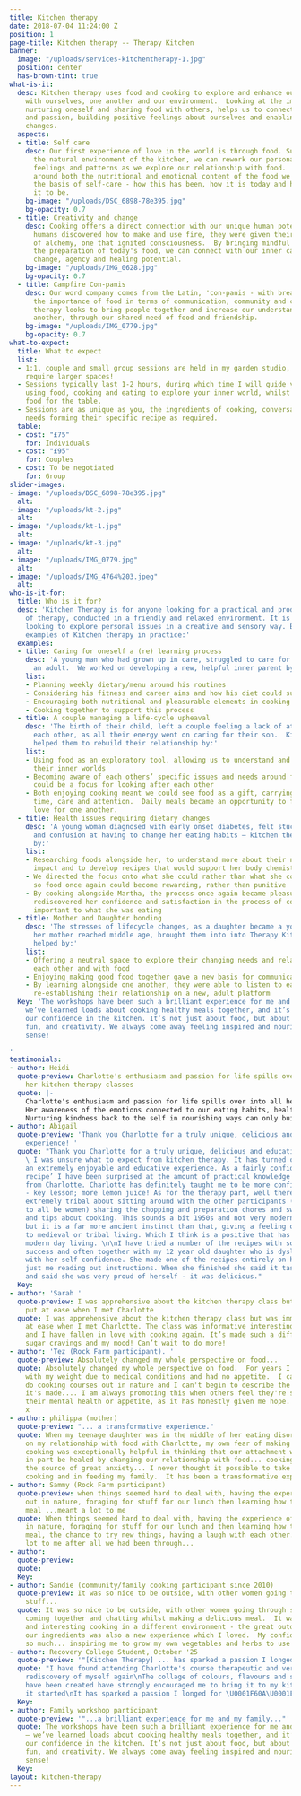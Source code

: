 ```yaml
---
title: Kitchen therapy
date: 2018-07-04 11:24:00 Z
position: 1
page-title: Kitchen therapy -- Therapy Kitchen
banner:
  image: "/uploads/services-kitchentherapy-1.jpg"
  position: center
  has-brown-tint: true
what-is-it:
  desc: Kitchen therapy uses food and cooking to explore and enhance our relationships
    with ourselves, one another and our environment.  Looking at the importance of
    nurturing oneself and sharing food with others, helps us to connect with our creativity
    and passion, building positive feelings about ourselves and enabling helpful life
    changes.
  aspects:
  - title: Self care
    desc: Our first experience of love in the world is through food. Supported in
      the natural environment of the kitchen, we can rework our personal stories,
      feelings and patterns as we explore our relationship with food.  Our mindfulness
      around both the nutritional and emotional content of the food we make forms
      the basis of self-care - how this has been, how it is today and how we intend
      it to be.
    bg-image: "/uploads/DSC_6898-78e395.jpg"
    bg-opacity: 0.7
  - title: Creativity and change
    desc: Cooking offers a direct connection with our unique human potential.  When
      humans discovered how to make and use fire, they were given their first taste
      of alchemy, one that ignited consciousness.  By bringing mindful attention to
      the preparation of today's food, we can connect with our inner capacity for
      change, agency and healing potential.
    bg-image: "/uploads/IMG_0628.jpg"
    bg-opacity: 0.7
  - title: Campfire Con-panis
    desc: Our word company comes from the Latin, 'con-panis - with bread', reflecting
      the importance of food in terms of communication, community and connection.  Kitchen
      therapy looks to bring people together and increase our understanding of one
      another, through our shared need of food and friendship.
    bg-image: "/uploads/IMG_0779.jpg"
    bg-opacity: 0.7
what-to-expect:
  title: What to expect
  list:
  - 1:1, couple and small group sessions are held in my garden studio, larger groups
    require larger spaces!
  - Sessions typically last 1-2 hours, during which time I will guide you through
    using food, cooking and eating to explore your inner world, whilst making great
    food for the table.
  - Sessions are as unique as you, the ingredients of cooking, conversation, dietary
    needs forming their specific recipe as required.
  table:
  - cost: "£75"
    for: Individuals
  - cost: "£95"
    for: Couples
  - cost: To be negotiated
    for: Group
slider-images:
- image: "/uploads/DSC_6898-78e395.jpg"
  alt: 
- image: "/uploads/kt-2.jpg"
  alt: 
- image: "/uploads/kt-1.jpg"
  alt: 
- image: "/uploads/kt-3.jpg"
  alt: 
- image: "/uploads/IMG_0779.jpg"
  alt: 
- image: "/uploads/IMG_4764%203.jpeg"
  alt: 
who-is-it-for:
  title: Who is it for?
  desc: 'Kitchen Therapy is for anyone looking for a practical and productive form
    of therapy, conducted in a friendly and relaxed environment. It is for anyone
    looking to explore personal issues in a creative and sensory way. Below are some
    examples of Kitchen therapy in practice:'
  examples:
  - title: Caring for oneself a (re) learning process
    desc: 'A young man who had grown up in care, struggled to care for himself as
      an adult.  We worked on developing a new, helpful inner parent by:'
    list:
    - Planning weekly dietary/menu around his routines
    - Considering his fitness and career aims and how his diet could support that
    - Encouraging both nutritional and pleasurable elements in cooking
    - Cooking together to support this process
  - title: A couple managing a life-cycle upheaval
    desc: 'The birth of their child, left a couple feeling a lack of attention from
      each other, as all their energy went on caring for their son.  Kitchen therapy
      helped them to rebuild their relationship by:'
    list:
    - Using food as an exploratory tool, allowing us to understand and connect with
      their inner worlds
    - Becoming aware of each others’ specific issues and needs around food meant this
      could be a focus for looking after each other
    - Both enjoying cooking meant we could see food as a gift, carrying with it their
      time, care and attention.  Daily meals became an opportunity to feel and express
      love for one another.
  - title: Health issues requiring dietary changes
    desc: 'A young woman diagnosed with early onset diabetes, felt stuck with resentment
      and confusion at having to change her eating habits – kitchen therapy helped
      by:'
    list:
    - Researching foods alongside her, to understand more about their nutritional
      impact and to develop recipes that would support her body chemistry
    - We directed the focus onto what she could rather than what she could not eat,
      so food once again could become rewarding, rather than punitive
    - By cooking alongside Martha, the process once again became pleasurable and doable.  She
      rediscovered her confidence and satisfaction in the process of cooking as equally
      important to what she was eating
  - title: Mother and Daughter bonding
    desc: 'The stresses of lifecycle changes, as a daughter became a young woman as
      her mother reached middle age, brought them into into Therapy Kitchen, which
      helped by:'
    list:
    - Offering a neutral space to explore their changing needs and relationship with
      each other and with food
    - Enjoying making good food together gave a new basis for communication
    - By learning alongside one another, they were able to listen to each other again,
      re-establishing their relationship on a new, adult platform
  Key: 'The workshops have been such a brilliant experience for me and my family —
    we’ve learned loads about cooking healthy meals together, and it’s really boosted
    our confidence in the kitchen. It’s not just about food, but about connection,
    fun, and creativity. We always come away feeling inspired and nourished in every
    sense!

'
testimonials:
- author: Heidi
  quote-preview: Charlotte's enthusiasm and passion for life spills over into all
    her kitchen therapy classes
  quote: |-
    Charlotte's enthusiasm and passion for life spills over into all her kitchen therapy classes, rekindling an inner eagerness to enter the kitchen once again.
    Her awareness of the emotions connected to our eating habits, healthy nutrition and cookery, offer skills in supporting self care and well being, playing an enormous role in our mental health today.
    Nurturing kindness back to the self in nourishing ways can only build confidence and aliveness, deepening further relationships to family, social and community through fun, healthy and creative cookery which Charlotte's classes truly ignite.
- author: Abigail
  quote-preview: 'Thank you Charlotte for a truly unique, delicious and educative
    experience! '
  quote: "Thank you Charlotte for a truly unique, delicious and educative experience!
    \ I was unsure what to expect from kitchen therapy. It has turned out to been
    an extremely enjoyable and educative experience. As a fairly confident cook ‘off
    recipe’ I have been surprised at the amount of practical knowledge I have learnt
    from Charlotte. Charlotte has definitely taught me to be more confident with flavours
    - key lesson; more lemon juice! As for the therapy part, well there has been something
    extremely tribal about sitting around with the other participants (who just happened
    to all be women) sharing the chopping and preparation chores and swapping advice
    and tips about cooking. This sounds a bit 1950s and not very modern day feminist
    but it is a far more ancient instinct than that, giving a feeling of going back
    to medieval or tribal living. Which I think is a positive that has been lost in
    modern day living. \n\nI have tried a number of the recipes with some fantastic
    success and often together with my 12 year old daughter who is dyslexic and suffers
    with her self confidence. She made one of the recipes entirely on her own with
    just me reading out instructions. When she finished she said it tasted just perfect
    and said she was very proud of herself - it was delicious."
  Key: 
- author: 'Sarah '
  quote-preview: I was apprehensive about the kitchen therapy class but was immediately
    put at ease when I met Charlotte
  quote: I was apprehensive about the kitchen therapy class but was immediately put
    at ease when I met Charlotte. The class was informative interesting and interactive
    and I have fallen in love with cooking again. It’s made such a difference to my
    sugar cravings and my mood! Can’t wait to do more!
- author: 'Tez (Rock Farm participant). '
  quote-preview: Absolutely changed my whole perspective on food...
  quote: Absolutely changed my whole perspective on food.  For years I've struggled
    with my weight due to medical conditions and had no appetite.  I came along to
    do cooking courses out in nature and I can't begin to describe the difference
    it's made.... I am always promoting this when others feel they're struggling with
    their mental health or appetite, as it has honestly given me hope.  Thank you.
    x
- author: philippa (mother)
  quote-preview: "... a transformative experience."
  quote: When my teenage daughter was in the middle of her eating disorder, reflecting
    on my relationship with food with Charlotte, my own fear of making mistakes when
    cooking was exceptionally helpful in thinking that our attachment wounds could
    in part be healed by changing our relationship with food... cooking is no longer
    the source of great anxiety... I never thought it possible to take such joy from
    cooking and in feeding my family.  It has been a transformative experience.
- author: Sammy (Rock Farm participant)
  quote-preview: when things seemed hard to deal with, having the experience of being
    out in nature, foraging for stuff for our lunch then learning how to cook a healthy
    meal ...meant a lot to me
  quote: When things seemed hard to deal with, having the experience of being out
    in nature, foraging for stuff for our lunch and then learning how to cook a healthy
    meal, the chance to try new things, having a laugh with each other... meant a
    lot to me after all we had been through...
- author: 
  quote-preview: 
  quote: 
  Key: 
- author: Sandie (community/family cooking participant since 2010)
  quote-preview: It was so nice to be outside, with other women going through similar
    stuff...
  quote: It was so nice to be outside, with other women going through similar stuff,
    coming together and chatting whilst making a delicious meal.  It was relaxing
    and interesting cooking in a different environment - the great outdoors.  Picking
    our ingredients was also a new experience which I loved.  My confidence has grown
    so much... inspiring me to grow my own vegetables and herbs to use at home.
- author: Recovery College Student, October '25
  quote-preview: '"[Kitchen Therapy] ... has sparked a passion I longed for"'
  quote: "I have found attending Charlotte's course therapeutic and very helpful in
    rediscovery of myself again\nThe collage of colours, flavours and smells that
    have been created have strongly encouraged me to bring it to my kitchen ever since
    it started\nIt has sparked a passion I longed for \U0001F60A\U0001F3C6\U0001F618"
  Key: 
- author: Family workshop participant
  quote-preview: '"...a brilliant experience for me and my family..."'
  quote: The workshops have been such a brilliant experience for me and my family
    — we’ve learned loads about cooking healthy meals together, and it’s really boosted
    our confidence in the kitchen. It’s not just about food, but about connection,
    fun, and creativity. We always come away feeling inspired and nourished in every
    sense!
  Key: 
layout: kitchen-therapy
---
```



